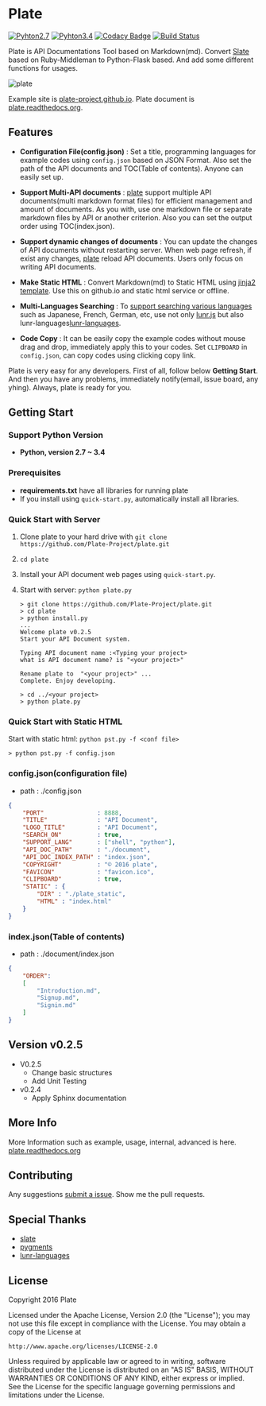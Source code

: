 Plate
========

[![Pyhton2.7](https://img.shields.io/badge/python-2.7-brightgreen.svg)](https://github.com/Plate-Project/plate)  [![Pyhton3.4](https://img.shields.io/badge/python-3.4-red.svg)](https://github.com/Plate-Project/plate.git)
[![Codacy Badge](https://api.codacy.com/project/badge/grade/b6ab9d0d52ee42a8b2bca2c3ce5bea28)](https://www.codacy.com/app/sh84ahn/plate)
[![Build Status](https://travis-ci.org/Plate-Project/plate.svg?branch=master)](https://travis-ci.org/Plate-Project/plate)


Plate is API Documentations Tool based on Markdown(md). Convert [Slate](http://tripit.github.io/slate) based on Ruby-Middleman to Python-Flask based. And add some different functions for usages.

![plate](https://farm6.staticflickr.com/5820/21503977290_41beb38dcd_b.jpg)

Example site is [plate-project.github.io](http://plate-project.github.io/). Plate document is [plate.readthedocs.org](http://plate.readthedocs.org/en/latest/index.html).


Features
------------

- **Configuration File(config.json)**
: Set a title, programming languages for example codes using `config.json` based on JSON Format. Also set the path of the API documents and TOC(Table of contents). Anyone can easily set up.

- **Support Multi-API documents**
: [plate](https://github.com/Plate-Project/plate) support multiple API documents(multi markdown format files) for efficient management and amount of documents. As you with,
use one markdown file or separate markdown files by API or another criterion. Also you can set the output order using TOC(index.json).

- **Support dynamic changes of documents**
: You can update the changes of API documents without restarting server. When web page refresh, if exist any changes, [plate](https://github.com/Plate-Project/plate) reload API documents. Users only focus on writing API documents.


- **Make Static HTML**
:
Convert Markdown(md) to Static HTML using [jinja2 template](http://jinja.pocoo.org/). Use this on github.io and static html service or offline.

- **Multi-Languages Searching**
: To [support searching various languages](http://plate.readthedocs.org/en/latest/advanced.html#multi-language-search) such as Japanese, French, German, etc, use not only [lunr.js](http://lunrjs.com/) but also lunr-languages[lunr-languages](https://github.com/MihaiValentin/lunr-languages).

- **Code Copy**
: It can be easily copy the example codes without mouse drag and drop, immediately apply this to your codes. Set <code>CLIPBOARD</code> in `config.json`, can copy codes using clicking copy link.


Plate is very easy for any developers. First of all, follow below **Getting Start**. And then you have any problems, immediately notify(email, issue board, any yhing). Always, plate is ready for you.


Getting Start
------------------------------

### Support Python Version
  - **Python, version 2.7 ~ 3.4**

### Prerequisites

 - **requirements.txt** have all libraries for running plate
 - If you install using `quick-start.py`, automatically install all libraries.

### Quick Start with Server

 1. Clone plate to your hard drive with `git clone https://github.com/Plate-Project/plate.git`
 2. `cd plate`
 3. Install your API document web pages using `quick-start.py`.
 4. Start with server: `python plate.py`

    ```shell
    > git clone https://github.com/Plate-Project/plate.git
    > cd plate
    > python install.py
    ...
    Welcome plate v0.2.5
    Start your API Document system.

    Typing API document name :<Typing your project>
    what is API document name? is "<your project>"

    Rename plate to  "<your project>" ...
    Complete. Enjoy developing.

    > cd ../<your project>
    > python plate.py
    ```

### Quick Start with Static HTML
Start with static html: `python pst.py -f <conf file>`

    > python pst.py -f config.json

### config.json(configuration file)
- path : ./config.json
```json
{
    "PORT"               : 8888,
    "TITLE"              : "API Document",
    "LOGO_TITLE"         : "API Document",
    "SEARCH_ON"          : true,
    "SUPPORT_LANG"       : ["shell", "python"],
    "API_DOC_PATH"       : "./document",
    "API_DOC_INDEX_PATH" : "index.json",
    "COPYRIGHT"          : "© 2016 plate",
    "FAVICON"            : "favicon.ico",
    "CLIPBOARD"          : true,
    "STATIC" : {
        "DIR" : "./plate_static",
        "HTML" : "index.html"
    }
}
```

### index.json(Table of contents)
- path : ./document/index.json
```json
{
    "ORDER":
    [
        "Introduction.md",
        "Signup.md",
        "Signin.md"
    ]
}
```

Version v0.2.5
--------------------
- V0.2.5
    - Change basic structures
    - Add Unit Testing
- v0.2.4
    - Apply Sphinx documentation


More Info
--------------------
More Information such as example, usage, internal, advanced is here. [plate.readthedocs.org](http://plate.readthedocs.org/en/latest/index.html)



Contributing
--------------------
Any suggestions [submit a issue](https://github.com/Plate-Project/plate/issues).
Show me the pull requests.


Special Thanks
-----------------
- [slate](https://github.com/tripit/slate)
- [pygments](http://pygments.org/)
- [lunr-languages](https://github.com/MihaiValentin/lunr-languages)

License
------------

Copyright 2016 Plate

Licensed under the Apache License, Version 2.0 (the "License");
you may not use this file except in compliance with the License.
You may obtain a copy of the License at

    http://www.apache.org/licenses/LICENSE-2.0

Unless required by applicable law or agreed to in writing, software
distributed under the License is distributed on an "AS IS" BASIS,
WITHOUT WARRANTIES OR CONDITIONS OF ANY KIND, either express or implied.
See the License for the specific language governing permissions and
limitations under the License.
